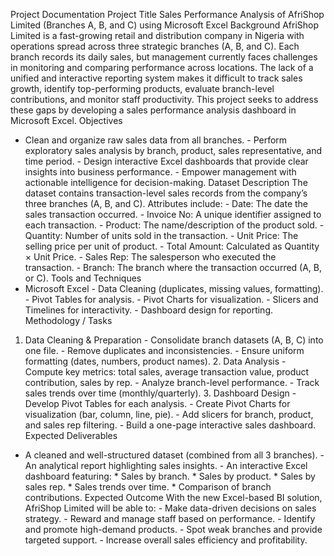 Project Documentation
Project Title
Sales Performance Analysis of AfriShop Limited (Branches A, B, and C) using Microsoft Excel
Background
AfriShop Limited is a fast-growing retail and distribution company in Nigeria with operations spread
across three strategic branches (A, B, and C). Each branch records its daily sales, but management
currently faces challenges in monitoring and comparing performance across locations. The lack of a
unified and interactive reporting system makes it difficult to track sales growth, identify
top-performing products, evaluate branch-level contributions, and monitor staff productivity. This
project seeks to address these gaps by developing a sales performance analysis dashboard in
Microsoft Excel.
Objectives
- Clean and organize raw sales data from all branches. - Perform exploratory sales analysis by
branch, product, sales representative, and time period. - Design interactive Excel dashboards that
provide clear insights into business performance. - Empower management with actionable
intelligence for decision-making.
Dataset Description
The dataset contains transaction-level sales records from the company’s three branches (A, B, and
C). Attributes include: - Date: The date the sales transaction occurred. - Invoice No: A unique
identifier assigned to each transaction. - Product: The name/description of the product sold. -
Quantity: Number of units sold in the transaction. - Unit Price: The selling price per unit of product. -
Total Amount: Calculated as Quantity × Unit Price. - Sales Rep: The salesperson who executed the
transaction. - Branch: The branch where the transaction occurred (A, B, or C).
Tools and Techniques
- Microsoft Excel - Data Cleaning (duplicates, missing values, formatting). - Pivot Tables for
analysis. - Pivot Charts for visualization. - Slicers and Timelines for interactivity. - Dashboard design
for reporting.
Methodology / Tasks
1. Data Cleaning & Preparation - Consolidate branch datasets (A, B, C) into one file. - Remove
duplicates and inconsistencies. - Ensure uniform formatting (dates, numbers, product names). 2.
Data Analysis - Compute key metrics: total sales, average transaction value, product contribution,
sales by rep. - Analyze branch-level performance. - Track sales trends over time
(monthly/quarterly). 3. Dashboard Design - Develop Pivot Tables for each analysis. - Create Pivot
Charts for visualization (bar, column, line, pie). - Add slicers for branch, product, and sales rep
filtering. - Build a one-page interactive sales dashboard.
Expected Deliverables
- A cleaned and well-structured dataset (combined from all 3 branches). - An analytical report
highlighting sales insights. - An interactive Excel dashboard featuring: * Sales by branch. * Sales by
product. * Sales by sales rep. * Sales trends over time. * Comparison of branch contributions.
Expected Outcome
With the new Excel-based BI solution, AfriShop Limited will be able to: - Make data-driven decisions
on sales strategy. - Reward and manage staff based on performance. - Identify and promote
high-demand products. - Spot weak branches and provide targeted support. - Increase overall sales
efficiency and profitability.

